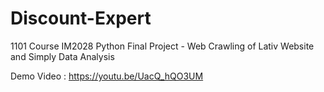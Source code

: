 # Discount-Expert
1101 Course IM2028 Python Final Project - Web Crawling of Lativ Website and Simply Data Analysis

Demo Video : https://youtu.be/UacQ_hQO3UM

